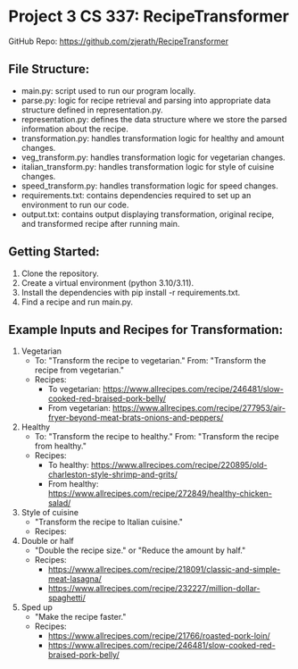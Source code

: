 # Project 3 CS 337: RecipeTransformer

GitHub Repo: https://github.com/zjerath/RecipeTransformer

## File Structure:
- main.py: script used to run our program locally.
- parse.py: logic for recipe retrieval and parsing into appropriate data structure defined in representation.py.
- representation.py: defines the data structure where we store the parsed information about the recipe.
- transformation.py: handles transformation logic for healthy and amount changes.
- veg_transform.py: handles transformation logic for vegetarian changes.
- italian_transform.py: handles transformation logic for style of cuisine changes.
- speed_transform.py: handles transformation logic for speed changes.
- requirements.txt: contains dependencies required to set up an environment to run our code.
- output.txt: contains output displaying transformation, original recipe, and transformed recipe after running main.

## Getting Started:
1. Clone the repository.
2. Create a virtual environment (python 3.10/3.11).
3. Install the dependencies with pip install -r requirements.txt.
4. Find a recipe and run main.py.

## Example Inputs and Recipes for Transformation:
1. Vegetarian 
   - To: "Transform the recipe to vegetarian." From: "Transform the recipe from vegetarian."
   - Recipes:
     - To vegetarian: https://www.allrecipes.com/recipe/246481/slow-cooked-red-braised-pork-belly/
     - From vegetarian: https://www.allrecipes.com/recipe/277953/air-fryer-beyond-meat-brats-onions-and-peppers/
2. Healthy 
   - To: "Transform the recipe to healthy." From: "Transform the recipe from healthy."
   - Recipes:
     - To healthy: https://www.allrecipes.com/recipe/220895/old-charleston-style-shrimp-and-grits/
     - From healthy: https://www.allrecipes.com/recipe/272849/healthy-chicken-salad/
3. Style of cuisine 
   - "Transform the recipe to Italian cuisine."
   - Recipes:
4. Double or half 
   - "Double the recipe size." or "Reduce the amount by half."
   - Recipes:
     - https://www.allrecipes.com/recipe/218091/classic-and-simple-meat-lasagna/
     - https://www.allrecipes.com/recipe/232227/million-dollar-spaghetti/
5. Sped up 
   - "Make the recipe faster."
   - Recipes:
     - https://www.allrecipes.com/recipe/21766/roasted-pork-loin/
     - https://www.allrecipes.com/recipe/246481/slow-cooked-red-braised-pork-belly/
